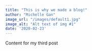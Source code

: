 ```yaml
---
title: "This is why we made a blog!"
author: "Michelle Gan"
image_url: "/images/default1.jpg"
image_alt: "Alt text of img #1"
date: '2020-02-23'
---
```



Content for my third post